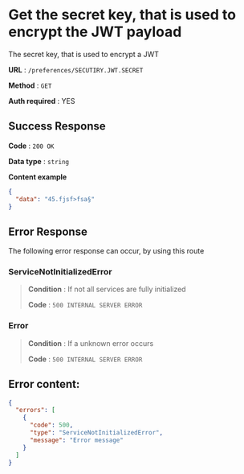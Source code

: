 # Get the secret key, that is used to encrypt the JWT payload

The secret key, that is used to encrypt a JWT

**URL** : `/preferences/SECUTIRY.JWT.SECRET`

**Method** : `GET`

**Auth required** : YES


## Success Response

**Code** : `200 OK`

**Data type** : `string`

**Content example**

```json
{
  "data": "45.fjsf>fsa§"
}
```

## Error Response

The following error response can occur, by using this route


### ServiceNotInitializedError
> **Condition** : If not all services are fully initialized
>
> **Code** : `500 INTERNAL SERVER ERROR`

### Error
> **Condition** : If a unknown error occurs
>
> **Code** : `500 INTERNAL SERVER ERROR`


## Error content:
```json
{
  "errors": [
    {
      "code": 500,
      "type": "ServiceNotInitializedError",
      "message": "Error message"
    }
  ]
}
```
